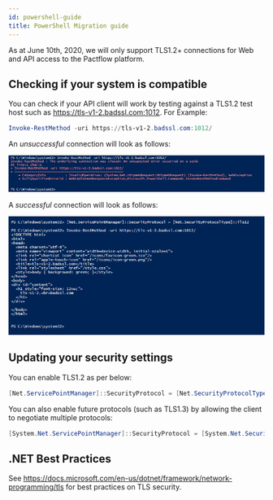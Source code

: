 ```yaml
---
id: powershell-guide
title: PowerShell Migration guide
---
```


As at June 10th, 2020, we will only support TLS1.2+ connections for Web and API access to the Pactflow platform.

## Checking if your system is compatible

You can check if your API client will work by testing against a TLS1.2 test host such as https://tls-v1-2.badssl.com:1012. For Example:


```powershell
Invoke-RestMethod -uri https://tls-v1-2.badssl.com:1012/
```

An _unsuccessful_ connection will look as follows:

<img src="/docs/assets/powershell/powershell-failure.png" alt="Unsuccessful PowerShell connection"/>

A _successful_ connection will look as follows:

<img src="/docs/assets/powershell/powershell-success.png" alt="Successful PowerShell connection" />

## Updating your security settings

You can enable TLS1.2 as per below:

```powershell
[Net.ServicePointManager]::SecurityProtocol = [Net.SecurityProtocolType]::Tls12
```

You can also enable future protocols (such as TLS1.3) by allowing the client to negotiate multiple protocols:

```powershell
[System.Net.ServicePointManager]::SecurityProtocol = [System.Net.SecurityProtocolType]::Tls12 -bor [System.Net.SecurityProtocolType]::Tls13;
```

## .NET Best Practices

See https://docs.microsoft.com/en-us/dotnet/framework/network-programming/tls for best practices on TLS security.